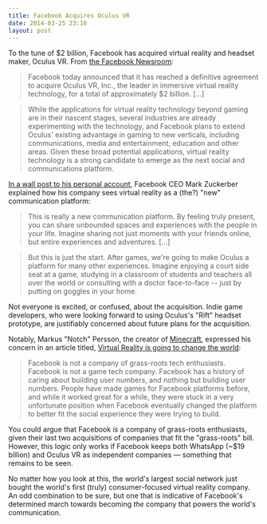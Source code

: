 ```yaml
---
title: Facebook Acquires Oculus VR
date: 2014-03-25 23:10
layout: post
---
```

To the tune of $2 billion, Facebook has acquired virtual reality and headset maker, Oculus VR. From [the Facebook Newsroom](http://newsroom.fb.com/news/2014/03/facebook-to-acquire-oculus/):

> Facebook today announced that it has reached a definitive agreement to acquire Oculus VR, Inc., the leader in immersive virtual reality technology, for a total of approximately $2 billion. [...]

> While the applications for virtual reality technology beyond gaming are in their nascent stages, several industries are already experimenting with the technology, and Facebook plans to extend Oculus' existing advantage in gaming to new verticals, including communications, media and entertainment, education and other areas. Given these broad potential applications, virtual reality technology is a strong candidate to emerge as the next social and communications platform.

[In a wall post to his personal account](https://www.facebook.com/zuck/posts/10101319050523971), Facebook CEO Mark Zuckerber explained how his company sees virtual reality as a (the?) "new" communication platform: 

> This is really a new communication platform. By feeling truly present, you can share unbounded spaces and experiences with the people in your life. Imagine sharing not just moments with your friends online, but entire experiences and adventures. [...]

> But this is just the start. After games, we're going to make Oculus a platform for many other experiences. Imagine enjoying a court side seat at a game, studying in a classroom of students and teachers all over the world or consulting with a doctor face-to-face -- just by putting on goggles in your home.

Not everyone is excited, or confused, about the acquisition. Indie game developers, who were looking forward to using Oculus's "Rift" headset prototype, are justifiably concerned about future plans for the acquisition. 

Notably, Markus "Notch" Persson, the creator of [Minecraft](https://minecraft.net), expressed his concern in an article titled, [Virtual Reality is going to change the world](http://notch.net/2014/03/virtual-reality-is-going-to-change-the-world/): 

> Facebook is not a company of grass-roots tech enthusiasts. Facebook is not a game tech company. Facebook has a history of caring about building user numbers, and nothing but building user numbers. People have made games for Facebook platforms before, and while it worked great for a while, they were stuck in a very unfortunate position when Facebook eventually changed the platform to better fit the social experience they were trying to build.

You could argue that Facebook _is_ a company of grass-roots enthusiasts, given their last two acquisitions of companies that fit the "grass-roots" bill. However, this logic only works if Facebook keeps both WhatsApp (~$19 billion) and Oculus VR as independent companies &mdash; something that remains to be seen. 

No matter how you look at this, the world's largest social network just bought the world's first (truly) consumer-focused virtual reality company. An odd combination to be sure, but one that is indicative of Facebook's determined march towards becoming _the_ company that powers the world's communication. 